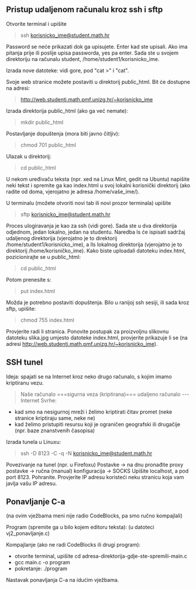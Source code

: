 ## Pristup udaljenom računalu kroz ssh i sftp

Otvorite terminal i upišite 
>    ssh korisnicko_ime@student.math.hr

Password se neće prikazati dok ga upisujete. Enter kad ste upisali.
Ako ima pitanja prije ili poslije upisa passworda, yes pa enter.
Sada ste u svojem direktoriju na računalu student, /home/student1/korisnicko_ime.

Izrada nove datoteke: vidi gore, pod "cat >" i "cat". 

Svoje web stranice možete postaviti u direktorij public_html.
Bit će dostupne na adresi:
>    http://web.studenti.math.pmf.unizg.hr/~korisnicko_ime

Izrada direktorija public_html (ako ga već nemate): 
>    mkdir public_html

Postavljanje dopuštenja (mora biti javno čitljiv): 
>    chmod 701 public_html

Ulazak u direktorij:
>    cd public_html
	
U nekom uređivaču teksta (npr. xed na Linux Mint, gedit na Ubuntu) napišite neki tekst i spremite ga kao index.html u svoj lokalni korisnički direktorij (ako radite od doma, vjerojatno je adresa /home/vaše_ime/).

U terminalu (možete otvoriti novi tab ili novi prozor terminala) upišite 
>    sftp korisnicko_ime@student.math.hr

Proces ulogiravanja je kao za ssh (vidi gore).
Sada ste u dva direktorija odjednom, jedan lokalno, jedan na studentu. Naredba ls će ispisati sadržaj udaljenog direktorija (vjerojatno je to direktorij /home/student1/korisnicko_ime), a lls lokalnog direktorija (vjerojatno je to direktorij /home/korisničko_ime). 
Kako biste uploadali datoteku index.html, pozicionirajte se u public_html:
>    cd public_html

Potom prenesite s:
>    put index.html

Možda je potrebno postaviti dopuštenja. Bilo u ranijoj ssh sesiji, ili sada kroz sftp, upišite: 
>    chmod 755 index.html

Provjerite radi li stranica. Ponovite postupak za proizvoljnu slikovnu datoteku slika.jpg umjesto datoteke index.html, provjerite prikazuje li se (na adresi http://web.studenti.math.pmf.unizg.hr/~korisnicko_ime).



## SSH tunel

Ideja: spajati se na Internet kroz neko drugo računalo, s kojim imamo kriptiranu vezu.
>    Naše računalo ===sigurna veza (kriptirana)=== udaljeno računalo --- Internet
Svrhe:

 - kad smo na nesigurnoj mreži i želimo kriptirati čitav promet (neke stranice kriptiraju same, neke ne)
 - kad želimo pristupiti resursu koji je ograničen geografski ili drugačije (npr. baze znanstvenih časopisa)

Izrada tunela u Linuxu:
>    ssh -D 8123 -C -q -N korisnicko_ime@student.math.hr

Povezivanje na tunel (npr. u Firefoxu)
Postavke -> na dnu pronađite proxy postavke -> ručna (manual) konfiguracija -> SOCKS
Upišite localhost, a pod port 8123. Pohranite.
Provjerite IP adresu koristeći neku stranicu koja vam javlja vašu IP adresu.




## Ponavljanje C-a 

(na ovim vježbama meni nije radio CodeBlocks, pa smo ručno kompajlali)

Program (spremite ga u bilo kojem editoru teksta):
 (u datoteci vj2_ponavljanje.c)

Kompajlanje (ako ne radi CodeBlocks ili drugi program):
 - otvorite terminal, upišite cd adresa-direktorija-gdje-ste-spremili-main.c
 - gcc main.c -o program
 - pokretanje: ./program

Nastavak ponavljanja C-a na idućim vježbama.
